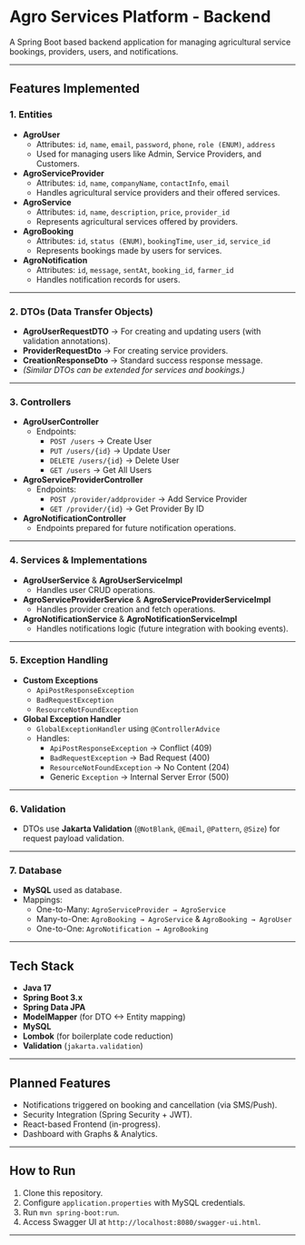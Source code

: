 # Agro Services Platform - Backend

A Spring Boot based backend application for managing agricultural service bookings, providers, users, and notifications.

---

## **Features Implemented**

### **1. Entities**
- **AgroUser**
  - Attributes: `id`, `name`, `email`, `password`, `phone`, `role (ENUM)`, `address`
  - Used for managing users like Admin, Service Providers, and Customers.
- **AgroServiceProvider**
  - Attributes: `id`, `name`, `companyName`, `contactInfo`, `email`
  - Handles agricultural service providers and their offered services.
- **AgroService**
  - Attributes: `id`, `name`, `description`, `price`, `provider_id`
  - Represents agricultural services offered by providers.
- **AgroBooking**
  - Attributes: `id`, `status (ENUM)`, `bookingTime`, `user_id`, `service_id`
  - Represents bookings made by users for services.
- **AgroNotification**
  - Attributes: `id`, `message`, `sentAt`, `booking_id`, `farmer_id`
  - Handles notification records for users.

---

### **2. DTOs (Data Transfer Objects)**
- **AgroUserRequestDTO** → For creating and updating users (with validation annotations).
- **ProviderRequestDto** → For creating service providers.
- **CreationResponseDto** → Standard success response message.
- *(Similar DTOs can be extended for services and bookings.)*

---

### **3. Controllers**
- **AgroUserController**
  - Endpoints:
    - `POST /users` → Create User
    - `PUT /users/{id}` → Update User
    - `DELETE /users/{id}` → Delete User
    - `GET /users` → Get All Users
- **AgroServiceProviderController**
  - Endpoints:
    - `POST /provider/addprovider` → Add Service Provider
    - `GET /provider/{id}` → Get Provider By ID
- **AgroNotificationController**
  - Endpoints prepared for future notification operations.

---

### **4. Services & Implementations**
- **AgroUserService** & **AgroUserServiceImpl**
  - Handles user CRUD operations.
- **AgroServiceProviderService** & **AgroServiceProviderServiceImpl**
  - Handles provider creation and fetch operations.
- **AgroNotificationService** & **AgroNotificationServiceImpl**
  - Handles notifications logic (future integration with booking events).

---

### **5. Exception Handling**
- **Custom Exceptions**
  - `ApiPostResponseException`
  - `BadRequestException`
  - `ResourceNotFoundException`
- **Global Exception Handler**
  - `GlobalExceptionHandler` using `@ControllerAdvice`
  - Handles:
    - `ApiPostResponseException` → Conflict (409)
    - `BadRequestException` → Bad Request (400)
    - `ResourceNotFoundException` → No Content (204)
    - Generic `Exception` → Internal Server Error (500)

---

### **6. Validation**
- DTOs use **Jakarta Validation** (`@NotBlank`, `@Email`, `@Pattern`, `@Size`) for request payload validation.

---

### **7. Database**
- **MySQL** used as database.
- Mappings:
  - One-to-Many: `AgroServiceProvider → AgroService`
  - Many-to-One: `AgroBooking → AgroService` & `AgroBooking → AgroUser`
  - One-to-One: `AgroNotification → AgroBooking`

---

## **Tech Stack**
- **Java 17**
- **Spring Boot 3.x**
- **Spring Data JPA**
- **ModelMapper** (for DTO <-> Entity mapping)
- **MySQL**
- **Lombok** (for boilerplate code reduction)
- **Validation** (`jakarta.validation`)

---

## **Planned Features**
- Notifications triggered on booking and cancellation (via SMS/Push).
- Security Integration (Spring Security + JWT).
- React-based Frontend (in-progress).
- Dashboard with Graphs & Analytics.

---

## **How to Run**
1. Clone this repository.
2. Configure `application.properties` with MySQL credentials.
3. Run `mvn spring-boot:run`.
4. Access Swagger UI at `http://localhost:8080/swagger-ui.html`.

---


